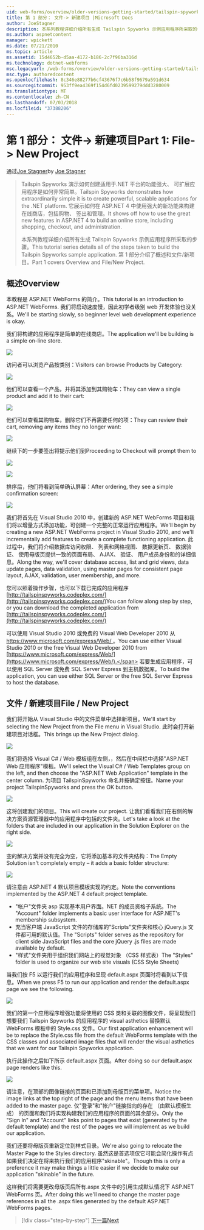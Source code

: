 ```yaml
---
uid: web-forms/overview/older-versions-getting-started/tailspin-spyworks/tailspin-spyworks-part-1
title: 第 1 部分： 文件-> 新建项目 |Microsoft Docs
author: JoeStagner
description: 本系列教程详细介绍所有生成 Tailspin Spyworks 示例应用程序所采取的步骤。 第 1 部分介绍了概述和文件/新项目。
ms.author: aspnetcontent
manager: wpickett
ms.date: 07/21/2010
ms.topic: article
ms.assetid: 15d4652b-d5aa-4172-b186-2c7f96ba316d
ms.technology: dotnet-webforms
msc.legacyurl: /web-forms/overview/older-versions-getting-started/tailspin-spyworks/tailspin-spyworks-part-1
msc.type: authoredcontent
ms.openlocfilehash: 8c346e88277b6cf43676f7c6b58f9679a591d634
ms.sourcegitcommit: 953ff9ea4369f154d6fd0239599279ddd3280009
ms.translationtype: MT
ms.contentlocale: zh-CN
ms.lasthandoff: 07/03/2018
ms.locfileid: "37388206"
---
```

<a name="part-1-file--new-project"></a><span data-ttu-id="b9623-104">第 1 部分： 文件-> 新建项目</span><span class="sxs-lookup"><span data-stu-id="b9623-104">Part 1: File-> New Project</span></span>
====================
<span data-ttu-id="b9623-105">通过[Joe Stagner](https://github.com/JoeStagner)</span><span class="sxs-lookup"><span data-stu-id="b9623-105">by [Joe Stagner](https://github.com/JoeStagner)</span></span>

> <span data-ttu-id="b9623-106">Tailspin Spyworks 演示如何创建适用于.NET 平台的功能强大、 可扩展应用程序是如何非常简单。</span><span class="sxs-lookup"><span data-stu-id="b9623-106">Tailspin Spyworks demonstrates how extraordinarily simple it is to create powerful, scalable applications for the .NET platform.</span></span> <span data-ttu-id="b9623-107">它展示如何在 ASP.NET 4 中使用强大的新功能来构建在线商店，包括购物、 签出和管理。</span><span class="sxs-lookup"><span data-stu-id="b9623-107">It shows off how to use the great new features in ASP.NET 4 to build an online store, including shopping, checkout, and administration.</span></span>
> 
> <span data-ttu-id="b9623-108">本系列教程详细介绍所有生成 Tailspin Spyworks 示例应用程序所采取的步骤。</span><span class="sxs-lookup"><span data-stu-id="b9623-108">This tutorial series details all of the steps taken to build the Tailspin Spyworks sample application.</span></span> <span data-ttu-id="b9623-109">第 1 部分介绍了概述和文件/新项目。</span><span class="sxs-lookup"><span data-stu-id="b9623-109">Part 1 covers Overview and File/New Project.</span></span>


## <a id="_Toc260221666"></a>  <span data-ttu-id="b9623-110">概述</span><span class="sxs-lookup"><span data-stu-id="b9623-110">Overview</span></span>

<span data-ttu-id="b9623-111">本教程是 ASP.NET WebForms 的简介。</span><span class="sxs-lookup"><span data-stu-id="b9623-111">This tutorial is an introduction to ASP.NET WebForms.</span></span> <span data-ttu-id="b9623-112">我们将启动速度慢，因此初学者级别 web 开发体验也没关系。</span><span class="sxs-lookup"><span data-stu-id="b9623-112">We'll be starting slowly, so beginner level web development experience is okay.</span></span>

<span data-ttu-id="b9623-113">我们将构建的应用程序是简单的在线商店。</span><span class="sxs-lookup"><span data-stu-id="b9623-113">The application we'll be building is a simple on-line store.</span></span>

![](tailspin-spyworks-part-1/_static/image1.jpg)


<span data-ttu-id="b9623-114">访问者可以浏览产品按类别：</span><span class="sxs-lookup"><span data-stu-id="b9623-114">Visitors can browse Products by Category:</span></span>

![](tailspin-spyworks-part-1/_static/image2.jpg)

<span data-ttu-id="b9623-115">他们可以查看一个产品，并将其添加到其购物车：</span><span class="sxs-lookup"><span data-stu-id="b9623-115">They can view a single product and add it to their cart:</span></span>

![](tailspin-spyworks-part-1/_static/image3.jpg)

<span data-ttu-id="b9623-116">他们可以查看其购物车，删除它们不再需要任何的项：</span><span class="sxs-lookup"><span data-stu-id="b9623-116">They can review their cart, removing any items they no longer want:</span></span>

![](tailspin-spyworks-part-1/_static/image4.jpg)

<span data-ttu-id="b9623-117">继续下的一步要签出将提示他们到</span><span class="sxs-lookup"><span data-stu-id="b9623-117">Proceeding to Checkout will prompt them to</span></span>

![](tailspin-spyworks-part-1/_static/image5.jpg)

![](tailspin-spyworks-part-1/_static/image6.jpg)

<span data-ttu-id="b9623-118">排序后，他们将看到简单确认屏幕：</span><span class="sxs-lookup"><span data-stu-id="b9623-118">After ordering, they see a simple confirmation screen:</span></span>

![](tailspin-spyworks-part-1/_static/image7.jpg)


<span data-ttu-id="b9623-119">我们将首先在 Visual Studio 2010 中，创建新的 ASP.NET WebForms 项目和我们将以增量方式添加功能，可创建一个完整的正常运行应用程序。</span><span class="sxs-lookup"><span data-stu-id="b9623-119">We'll begin by creating a new ASP.NET WebForms project in Visual Studio 2010, and we'll incrementally add features to create a complete functioning application.</span></span> <span data-ttu-id="b9623-120">此过程中，我们将介绍数据库访问权限、 列表和网格视图、 数据更新页、 数据验证、 使用母版页提供一致的页面布局、 AJAX、 验证、 用户成员身份和的详细信息。</span><span class="sxs-lookup"><span data-stu-id="b9623-120">Along the way, we'll cover database access, list and grid views, data update pages, data validation, using master pages for consistent page layout, AJAX, validation, user membership, and more.</span></span>

<span data-ttu-id="b9623-121">您可以照着操作步骤，也可以下载已完成的应用程序 [http://tailspinspyworks.codeplex.com/](http://tailspinspyworks.codeplex.com/)</span><span class="sxs-lookup"><span data-stu-id="b9623-121">You can follow along step by step, or you can download the completed application from [http://tailspinspyworks.codeplex.com/](http://tailspinspyworks.codeplex.com/)</span></span>

<span data-ttu-id="b9623-122">可以使用 Visual Studio 2010 或免费的 Visual Web Developer 2010 从[ https://www.microsoft.com/express/Web/ ](https://www.microsoft.com/express/Web/)。</span><span class="sxs-lookup"><span data-stu-id="b9623-122">You can use either Visual Studio 2010 or the free Visual Web Developer 2010 from [https://www.microsoft.com/express/Web/](https://www.microsoft.com/express/Web/).</span></span> <span data-ttu-id="b9623-123">若要生成应用程序，可以使用 SQL Server 或免费 SQL Server Express 到主机数据库。</span><span class="sxs-lookup"><span data-stu-id="b9623-123">To build the application, you can use either SQL Server or the free SQL Server Express to host the database.</span></span>

## <a id="_Toc260221667"></a>  <span data-ttu-id="b9623-124">文件 / 新建项目</span><span class="sxs-lookup"><span data-stu-id="b9623-124">File / New Project</span></span>

<span data-ttu-id="b9623-125">我们将开始从 Visual Studio 中的文件菜单中选择新项目。</span><span class="sxs-lookup"><span data-stu-id="b9623-125">We'll start by selecting the New Project from the File menu in Visual Studio.</span></span> <span data-ttu-id="b9623-126">此时会打开新建项目对话框。</span><span class="sxs-lookup"><span data-stu-id="b9623-126">This brings up the New Project dialog.</span></span>

![](tailspin-spyworks-part-1/_static/image8.jpg)

<span data-ttu-id="b9623-127">我们将选择 Visual C# / Web 模板组在左侧，，然后在中间栏中选择"ASP.NET Web 应用程序"模板。</span><span class="sxs-lookup"><span data-stu-id="b9623-127">We'll select the Visual C# / Web Templates group on the left, and then choose the "ASP.NET Web Application" template in the center column.</span></span> <span data-ttu-id="b9623-128">为项目 TailspinSpyworks 命名并按确定按钮。</span><span class="sxs-lookup"><span data-stu-id="b9623-128">Name your project TailspinSpyworks and press the OK button.</span></span>

![](tailspin-spyworks-part-1/_static/image9.jpg)

<span data-ttu-id="b9623-129">这将创建我们的项目。</span><span class="sxs-lookup"><span data-stu-id="b9623-129">This will create our project.</span></span> <span data-ttu-id="b9623-130">让我们看看我们在右侧的解决方案资源管理器中的应用程序中包括的文件夹。</span><span class="sxs-lookup"><span data-stu-id="b9623-130">Let's take a look at the folders that are included in our application in the Solution Explorer on the right side.</span></span>

![](tailspin-spyworks-part-1/_static/image10.jpg)

<span data-ttu-id="b9623-131">空的解决方案并没有完全为空，它将添加基本的文件夹结构：</span><span class="sxs-lookup"><span data-stu-id="b9623-131">The Empty Solution isn't completely empty – it adds a basic folder structure:</span></span>

![](tailspin-spyworks-part-1/_static/image1.png)

<span data-ttu-id="b9623-132">请注意由 ASP.NET 4 默认项目模板实现的约定。</span><span class="sxs-lookup"><span data-stu-id="b9623-132">Note the conventions implemented by the ASP.NET 4 default project template.</span></span>

- <span data-ttu-id="b9623-133">"帐户"文件夹 asp 实现基本用户界面。NET 的成员资格子系统。</span><span class="sxs-lookup"><span data-stu-id="b9623-133">The "Account" folder implements a basic user interface for ASP.NET's membership subsystem.</span></span>
- <span data-ttu-id="b9623-134">充当客户端 JavaScript 文件的存储库的"Scripts"文件夹和核心 jQuery.js 文件都可用的默认值。</span><span class="sxs-lookup"><span data-stu-id="b9623-134">The "Scripts" folder serves as the repository for client side JavaScript files and the core jQuery .js files are made available by default.</span></span>
- <span data-ttu-id="b9623-135">"样式"文件夹用于组织我们网站上的视觉对象 （CSS 样式表）</span><span class="sxs-lookup"><span data-stu-id="b9623-135">The "Styles" folder is used to organize our web site visuals (CSS Style Sheets)</span></span>

<span data-ttu-id="b9623-136">当我们按 F5 以运行我们的应用程序和呈现 default.aspx 页面时将看到以下信息。</span><span class="sxs-lookup"><span data-stu-id="b9623-136">When we press F5 to run our application and render the default.aspx page we see the following.</span></span>

![](tailspin-spyworks-part-1/_static/image11.jpg)

<span data-ttu-id="b9623-137">我们的第一个应用程序增强功能将使用的 CSS 类和关联的图像文件，将呈现我们想要我们 Tailspin Spyworks 的应用程序的 visual asthetics 替换默认 WebForms 模板中的 Style.css 文件。</span><span class="sxs-lookup"><span data-stu-id="b9623-137">Our first application enhancement will be to replace the Style.css file from the default WebForms template with the CSS classes and associated image files that will render the visual asthetics that we want for our Tailspin Spyworks application.</span></span>

<span data-ttu-id="b9623-138">执行此操作之后如下所示 default.aspx 页面。</span><span class="sxs-lookup"><span data-stu-id="b9623-138">After doing so our default.aspx page renders like this.</span></span>

![](tailspin-spyworks-part-1/_static/image12.jpg)

<span data-ttu-id="b9623-139">请注意，在顶部的图像链接的页面和已添加到母版页的菜单项。</span><span class="sxs-lookup"><span data-stu-id="b9623-139">Notice the image links at the top right of the page and the menu items that have been added to the master page.</span></span> <span data-ttu-id="b9623-140">仅"登录"和"帐户"链接指向的存在 （由默认模板生成） 的页面和我们将实现构建我们的应用程序的页面的其余部分。</span><span class="sxs-lookup"><span data-stu-id="b9623-140">Only the "Sign In" and "Account" links point to pages that exist (generated by the default template) and the rest of the pages we will implement as we build our application.</span></span>

<span data-ttu-id="b9623-141">我们还要将母版页重新定位到样式目录。</span><span class="sxs-lookup"><span data-stu-id="b9623-141">We're also going to relocate the Master Page to the Styles directory.</span></span> <span data-ttu-id="b9623-142">虽然这是首选项仅它可能会简化操作有点如果我们决定在将来执行我们的应用程序"skinable"。</span><span class="sxs-lookup"><span data-stu-id="b9623-142">Though this is only a preference it may make things a little easier if we decide to make our application "skinable" in the future.</span></span>

<span data-ttu-id="b9623-143">这样我们将需要更改母版页后所有.aspx 文件中的引用生成默认情况下 ASP.NET WebForms 页。</span><span class="sxs-lookup"><span data-stu-id="b9623-143">After doing this we'll need to change the master page references in all the .aspx files generated by the default ASP.NET WebForms pages.</span></span>

> [!div class="step-by-step"]
> [<span data-ttu-id="b9623-144">下一篇</span><span class="sxs-lookup"><span data-stu-id="b9623-144">Next</span></span>](tailspin-spyworks-part-2.md)
